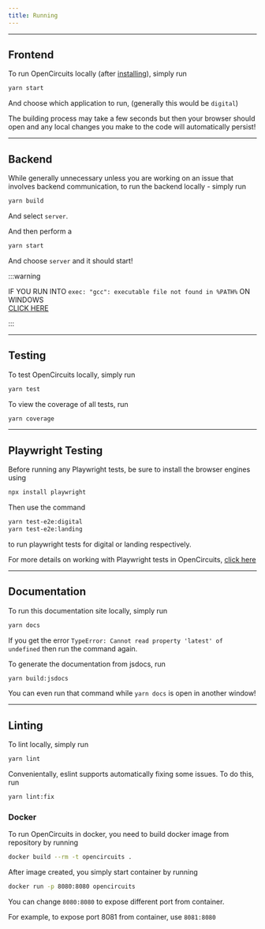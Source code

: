 ```yaml
---
title: Running
---
```


---

## Frontend

To run OpenCircuits locally (after [installing](./Installation)), simply run
```bash
yarn start
```

And choose which application to run, (generally this would be `digital`)

The building process may take a few seconds but then your browser should open and any local changes you make to the code will automatically persist!

---

## Backend

While generally unnecessary unless you are working on an issue that involves backend communication, to run the backend locally - simply run
```bash
yarn build
```

And select `server`.

And then perform a
```bash
yarn start
```

And choose `server` and it should start!

:::warning

IF YOU RUN INTO `exec: "gcc": executable file not found in %PATH%` ON WINDOWS  
[CLICK HERE](https://medium.com/@yaravind/go-sqlite-on-windows-f91ef2dacfe)

:::

---

## Testing

To test OpenCircuits locally, simply run
```bash
yarn test
```

To view the coverage of all tests, run
```bash
yarn coverage
```

---

## Playwright Testing

Before running any Playwright tests, be sure to install the browser engines using
```bash
npx install playwright
```

Then use the command
```bash
yarn test-e2e:digital
yarn test-e2e:landing
```
to run playwright tests for digital or landing respectively. 

For more details on working with Playwright tests in OpenCircuits, [click here](../Guides/Playwright)

---

## Documentation

To run this documentation site locally, simply run
```bash
yarn docs
```

If you get the error `TypeError: Cannot read property 'latest' of undefined` then run the command again.

To generate the documentation from jsdocs, run
```bash
yarn build:jsdocs
```
You can even run that command while `yarn docs` is open in another window!

---

## Linting

To lint locally, simply run
```bash
yarn lint
```

Convenientally, eslint supports automatically fixing some issues. To do this, run
```bash
yarn lint:fix
```

### Docker

To run OpenCircuits in docker, you need to build docker image from repository by running
```bash
docker build --rm -t opencircuits .
```

After image created, you simply start container by running
```bash
docker run -p 8080:8080 opencircuits
```

You can change `8080:8080` to expose different port from container.

For example, to expose port 8081 from container, use `8081:8080`
